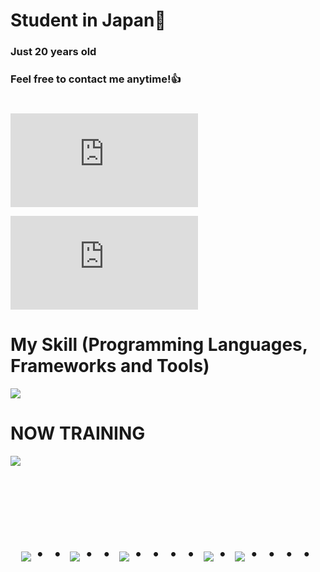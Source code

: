 # Student in Japan👋
### Just 20 years old 
### Feel free to contact me anytime!👍
#
![](https://github-stats-evirunurm.vercel.app/api/stats.js?username=nka21)

![](https://github-stats-evirunurm.vercel.app/api/languages.js?username=nka21)


# My Skill (Programming Languages, Frameworks and Tools)

<img src="https://skillicons.dev/icons?i=html,css,js,react,next,github,vscode,discord,php,gutlab" /> <br />

# NOW TRAINING

<img src="https://skillicons.dev/icons?i=react,next,typescript,github" /> <br /><br />


<!-- --------------------------------- :) ---------------------------------- -->

<br><br><br>

<div align="center">
    <h1>
        <img src="https://user-images.githubusercontent.com/44926913/175852850-3fb6c715-1856-41ff-8c1f-94ce3b03b458.gif">・・
        <img src="https://user-images.githubusercontent.com/44926913/175853109-f8850656-6704-4a8a-bee6-9aca154d929b.gif">・・
        <img src="https://user-images.githubusercontent.com/44926913/175853154-5449d974-975e-44a6-ab84-a86031265e40.gif">・・・・
        <img src="https://user-images.githubusercontent.com/44926913/175853109-f8850656-6704-4a8a-bee6-9aca154d929b.gif">・
        <img src="https://user-images.githubusercontent.com/44926913/175853154-5449d974-975e-44a6-ab84-a86031265e40.gif">・・・・
    </h1>
  </div>
<br><br><br>
